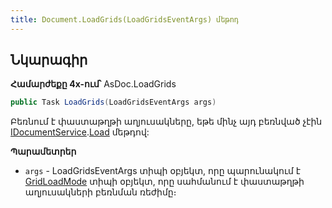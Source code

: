 ```yaml
---
title: Document.LoadGrids(LoadGridsEventArgs) մեթոդ
---
```


## Նկարագիր

**Համարժեքը 4x-ում՝** AsDoc.LoadGrids

```c#
public Task LoadGrids(LoadGridsEventArgs args)
```

Բեռնում է փաստաթղթի աղյուսակները, եթե մինչ այդ բեռնված չէին [IDocumentService](../../services/IDocumentService.md).[Load](../../services/IDocumentService/Load.md) մեթդով:

**Պարամետրեր**

* `args` - LoadGridsEventArgs տիպի օբյեկտ, որը պարունակում է [GridLoadMode](../../types/GridLoadMode.md) տիպի օբյեկտ, որը սահմանում է փաստաթղթի աղյուսակների բեռնման ռեժիմը։

